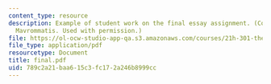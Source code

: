 ```yaml
---
content_type: resource
description: Example of student work on the final essay assignment. (Courtesy of Panayiotis
  Mavrommatis. Used with permission.)
file: https://ol-ocw-studio-app-qa.s3.amazonaws.com/courses/21h-301-the-ancient-world-greece-fall-2004/789c2a21baa615c3fc172a246b8999cc_final.pdf
file_type: application/pdf
resourcetype: Document
title: final.pdf
uid: 789c2a21-baa6-15c3-fc17-2a246b8999cc
---
```

